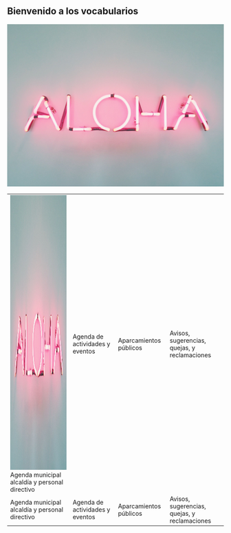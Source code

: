 
## Bienvenido a los vocabularios
![Prueba](129854.jpg)

<html>
<link rel="stylesheet" type="text/css" media="all" href="stylesheet.css" />
        
<table border-collapse=collapse>
        <tbody>
        <tr>
                <td border=none> <img src="129854.jpg"  alt="1" width = 360px height = 640px >     
                    Agenda municipal alcaldía y personal directivo</td>          
            <td>Agenda de actividades y eventos</td>            
            <td>Aparcamientos públicos</td>            
            <td>Avisos, sugerencias, quejas, y reclamaciones</td>
        </tr>  
        <tr>       
            <td>Agenda municipal alcaldía y personal directivo</td>          
            <td>Agenda de actividades y eventos</td>            
            <td>Aparcamientos públicos</td>            
            <td>Avisos, sugerencias, quejas, y reclamaciones</td>        
        </tr>        
        <tr>
        </tr>
                </tbody>
</table>

</html>
